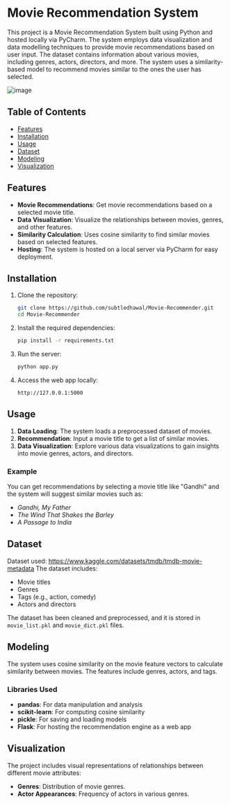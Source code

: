 # Movie Recommendation System

This project is a Movie Recommendation System built using Python and hosted locally via PyCharm. The system employs data visualization and data modelling techniques to provide movie recommendations based on user input. The dataset contains information about various movies, including genres, actors, directors, and more. The system uses a similarity-based model to recommend movies similar to the ones the user has selected.


![image](https://github.com/user-attachments/assets/c254d894-c214-478f-b2af-94810cf4a4af)



## Table of Contents
- [Features](#features)
- [Installation](#installation)
- [Usage](#usage)
- [Dataset](#dataset)
- [Modeling](#modeling)
- [Visualization](#visualization)

## Features
- **Movie Recommendations**: Get movie recommendations based on a selected movie title.
- **Data Visualization**: Visualize the relationships between movies, genres, and other features.
- **Similarity Calculation**: Uses cosine similarity to find similar movies based on selected features.
- **Hosting**: The system is hosted on a local server via PyCharm for easy deployment.

## Installation

1. Clone the repository:
    ```bash
    git clone https://github.com/subtledhawal/Movie-Recommender.git
    cd Movie-Recommender
    ```

2. Install the required dependencies:
    ```bash
    pip install -r requirements.txt
    ```

3. Run the server:
    ```bash
    python app.py
    ```

4. Access the web app locally:
    ```
    http://127.0.0.1:5000
    ```

## Usage
1. **Data Loading**: The system loads a preprocessed dataset of movies.
2. **Recommendation**: Input a movie title to get a list of similar movies.
3. **Data Visualization**: Explore various data visualizations to gain insights into movie genres, actors, and directors.

### Example
You can get recommendations by selecting a movie title like "Gandhi" and the system will suggest similar movies such as:
- *Gandhi, My Father*
- *The Wind That Shakes the Barley*
- *A Passage to India*

## Dataset
Dataset used: https://www.kaggle.com/datasets/tmdb/tmdb-movie-metadata
The dataset includes:
- Movie titles
- Genres
- Tags (e.g., action, comedy)
- Actors and directors

The dataset has been cleaned and preprocessed, and it is stored in `movie_list.pkl` and `movie_dict.pkl` files.

## Modeling
The system uses cosine similarity on the movie feature vectors to calculate similarity between movies. The features include genres, actors, and tags.

### Libraries Used
- **pandas**: For data manipulation and analysis
- **scikit-learn**: For computing cosine similarity
- **pickle**: For saving and loading models
- **Flask**: For hosting the recommendation engine as a web app

## Visualization
The project includes visual representations of relationships between different movie attributes:
- **Genres**: Distribution of movie genres.
- **Actor Appearances**: Frequency of actors in various genres.

